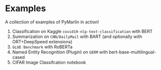 # Examples

A collection of examples of PyMarlin in action!

1. Classification on Kaggle `covid19-nlp-text-classification` with BERT
2. Summarization on `CNN/DailyMail` with BART (and optionally with ORT+DeepSpeed extensions)
3. `GLUE Benchmark` with RoBERTa
4. Named Entity Recognition (Plugin) on `GERM` with bert-base-multilingual-cased
5. CIFAR Image Classifcation notebook